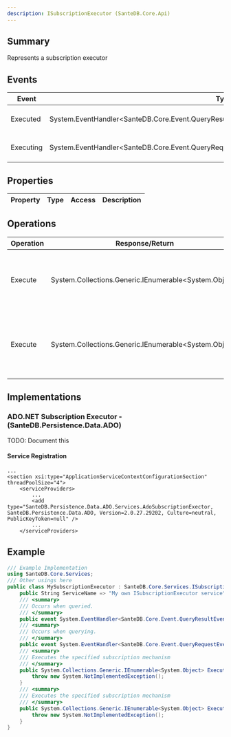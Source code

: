 ```yaml
---
description: ISubscriptionExecutor (SanteDB.Core.Api)
---
```


## Summary
Represents a subscription executor

## Events

|Event|Type|Description|
|-|-|-|
|Executed|System.EventHandler&lt;SanteDB.Core.Event.QueryResultEventArgs&lt;SanteDB.Core.Model.IdentifiedData>>|Occurs when queried.|
|Executing|System.EventHandler&lt;SanteDB.Core.Event.QueryRequestEventArgs&lt;SanteDB.Core.Model.IdentifiedData>>|Occurs when querying.|

## Properties

|Property|Type|Access|Description|
|-|-|-|-|

## Operations

|Operation|Response/Return|Input/Parameter|Description|
|-|-|-|-|
|Execute|System.Collections.Generic.IEnumerable&lt;System.Object>|subscriptionKey <small style='border:solid 1px #aaa'>System.Guid</small><br/>parameters <small style='border:solid 1px #aaa'>SanteDB.Core.Model.Query.NameValueCollection</small><br/>offset <small style='border:solid 1px #aaa'>System.Int32</small><br/>count <small style='border:solid 1px #aaa'>System.Nullable<System.Int32></small><br/>totalResults <small style='border:solid 1px #aaa'>System.Int32&</small><br/>queryId <small style='border:solid 1px #aaa'>System.Guid</small>|Executes the specified subscription mechanism|
|Execute|System.Collections.Generic.IEnumerable&lt;System.Object>|subscription <small style='border:solid 1px #aaa'>SanteDB.Core.Model.Subscription.SubscriptionDefinition</small><br/>parameters <small style='border:solid 1px #aaa'>SanteDB.Core.Model.Query.NameValueCollection</small><br/>offset <small style='border:solid 1px #aaa'>System.Int32</small><br/>count <small style='border:solid 1px #aaa'>System.Nullable<System.Int32></small><br/>totalResults <small style='border:solid 1px #aaa'>System.Int32&</small><br/>queryId <small style='border:solid 1px #aaa'>System.Guid</small>|Executes the specified subscription mechanism|

## Implementations


### ADO.NET Subscription Executor - (SanteDB.Persistence.Data.ADO)
TODO: Document this

#### Service Registration
```markup
...
<section xsi:type="ApplicationServiceContextConfigurationSection" threadPoolSize="4">
	<serviceProviders>
		...
		<add type="SanteDB.Persistence.Data.ADO.Services.AdoSubscriptionExector, SanteDB.Persistence.Data.ADO, Version=2.0.27.29202, Culture=neutral, PublicKeyToken=null" />
		...
	</serviceProviders>
```
## Example
```csharp
/// Example Implementation
using SanteDB.Core.Services;
/// Other usings here
public class MySubscriptionExecutor : SanteDB.Core.Services.ISubscriptionExecutor { 
	public String ServiceName => "My own ISubscriptionExecutor service";
	/// <summary>
	/// Occurs when queried.
	/// </summary>
	public event System.EventHandler<SanteDB.Core.Event.QueryResultEventArgs<SanteDB.Core.Model.IdentifiedData>> Executed;
	/// <summary>
	/// Occurs when querying.
	/// </summary>
	public event System.EventHandler<SanteDB.Core.Event.QueryRequestEventArgs<SanteDB.Core.Model.IdentifiedData>> Executing;
	/// <summary>
	/// Executes the specified subscription mechanism
	/// </summary>
	public System.Collections.Generic.IEnumerable<System.Object> Execute(System.Guid subscriptionKey,SanteDB.Core.Model.Query.NameValueCollection parameters,System.Int32 offset,System.Nullable<System.Int32> count,System.Int32& totalResults,System.Guid queryId){
		throw new System.NotImplementedException();
	}
	/// <summary>
	/// Executes the specified subscription mechanism
	/// </summary>
	public System.Collections.Generic.IEnumerable<System.Object> Execute(SanteDB.Core.Model.Subscription.SubscriptionDefinition subscription,SanteDB.Core.Model.Query.NameValueCollection parameters,System.Int32 offset,System.Nullable<System.Int32> count,System.Int32& totalResults,System.Guid queryId){
		throw new System.NotImplementedException();
	}
}
```
